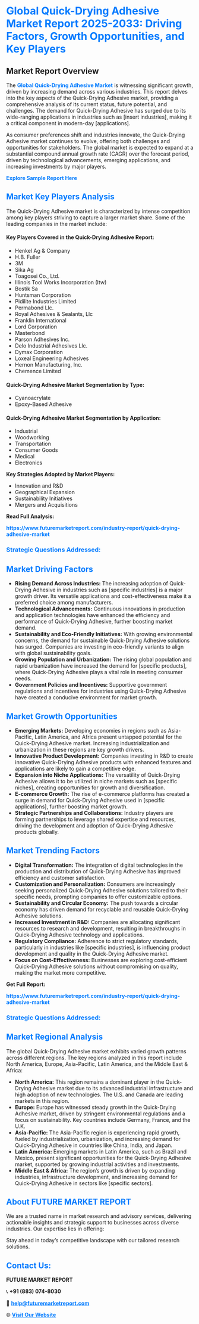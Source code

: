 <h1 style="color: #007BFF;">Global Quick-Drying Adhesive Market Report 2025-2033: Driving Factors, Growth Opportunities, and Key Players</h1>

<section id="overview">
<h2>Market Report Overview</h2>
<p>The <a href="https://www.futuremarketreport.com/industry-report/quick-drying-adhesive-market" style="color: #007BFF; text-decoration: none;"><strong>Global Quick-Drying Adhesive Market</strong></a> is witnessing significant growth, driven by increasing demand across various industries. This report delves into the key aspects of the Quick-Drying Adhesive market, providing a comprehensive analysis of its current status, future potential, and challenges. The demand for Quick-Drying Adhesive has surged due to its wide-ranging applications in industries such as [insert industries], making it a critical component in modern-day [applications].</p>
<p>As consumer preferences shift and industries innovate, the Quick-Drying Adhesive market continues to evolve, offering both challenges and opportunities for stakeholders. The global market is expected to expand at a substantial compound annual growth rate (CAGR) over the forecast period, driven by technological advancements, emerging applications, and increasing investments by major players.</p>
</section>

<section id="overview">
<p><a href="https://www.futuremarketreport.com/request-sample/reportId=29746" style="color: #007BFF; text-decoration: none;"><strong>Explore Sample Report Here</strong></a></p>
</section>

<section id="key-players">
<h2 style="color: #007BFF;">Market Key Players Analysis</h2>
<p>The Quick-Drying Adhesive market is characterized by intense competition among key players striving to capture a larger market share. Some of the leading companies in the market include:</p>
<h4>Key Players Covered in the Quick-Drying Adhesive Report:</h4>
<ul><li>Henkel Ag &amp; Company</li><li>H.B. Fuller</li><li>3M</li><li>Sika Ag</li><li>Toagosei Co., Ltd.</li><li>Illinois Tool Works Incorporation (Itw)</li><li>Bostik Sa</li><li>Huntsman Corporation</li><li>Pidilite Industries Limited</li><li>Permabond Llc.</li><li>Royal Adhesives &amp; Sealants, Llc</li><li>Franklin International</li><li>Lord Corporation</li><li>Masterbond</li><li>Parson Adhesives Inc.</li><li>Delo Industrial Adhesives Llc.</li><li>Dymax Corporation</li><li>Loxeal Engineering Adhesives</li><li>Hernon Manufacturing, Inc.</li><li>Chemence Limited</li></ul>
<h4>Quick-Drying Adhesive Market Segmentation by Type:</h4>
<ul><li>Cyanoacrylate</li><li>Epoxy-Based Adhesive</li></ul>

<h4>Quick-Drying Adhesive Market Segmentation by Application:</h4>
<ul><li>Industrial</li><li>Woodworking</li><li>Transportation</li><li>Consumer Goods</li><li>Medical</li><li>Electronics</li></ul>
<p><strong>Key Strategies Adopted by Market Players:</strong></p>
<ul>
<li>Innovation and R&D</li>
<li>Geographical Expansion</li>
<li>Sustainability Initiatives</li>
<li>Mergers and Acquisitions</li>
</ul>
</section>

<section>
<p><strong>Read Full Analysis: </strong></p><a href="https://www.futuremarketreport.com/industry-report/quick-drying-adhesive-market" style="color: #007BFF; text-decoration: none;"><strong>https://www.futuremarketreport.com/industry-report/quick-drying-adhesive-market</strong></a>
<h3 style="color: #007BFF;">Strategic Questions Addressed:</h3>
</section>

<section id="driving-factors">
<h2 style="color: #007BFF;">Market Driving Factors</h2>
<ul>
<li><strong>Rising Demand Across Industries:</strong> The increasing adoption of Quick-Drying Adhesive in industries such as [specific industries] is a major growth driver. Its versatile applications and cost-effectiveness make it a preferred choice among manufacturers.</li>
<li><strong>Technological Advancements:</strong> Continuous innovations in production and application technologies have enhanced the efficiency and performance of Quick-Drying Adhesive, further boosting market demand.</li>
<li><strong>Sustainability and Eco-Friendly Initiatives:</strong> With growing environmental concerns, the demand for sustainable Quick-Drying Adhesive solutions has surged. Companies are investing in eco-friendly variants to align with global sustainability goals.</li>
<li><strong>Growing Population and Urbanization:</strong> The rising global population and rapid urbanization have increased the demand for [specific products], where Quick-Drying Adhesive plays a vital role in meeting consumer needs.</li>
<li><strong>Government Policies and Incentives:</strong> Supportive government regulations and incentives for industries using Quick-Drying Adhesive have created a conducive environment for market growth.</li>
</ul>
</section>

<section id="growth-opportunities">
<h2 style="color: #007BFF;">Market Growth Opportunities</h2>
<ul>
<li><strong>Emerging Markets:</strong> Developing economies in regions such as Asia-Pacific, Latin America, and Africa present untapped potential for the Quick-Drying Adhesive market. Increasing industrialization and urbanization in these regions are key growth drivers.</li>
<li><strong>Innovative Product Development:</strong> Companies investing in R&D to create innovative Quick-Drying Adhesive products with enhanced features and applications are likely to gain a competitive edge.</li>
<li><strong>Expansion into Niche Applications:</strong> The versatility of Quick-Drying Adhesive allows it to be utilized in niche markets such as [specific niches], creating opportunities for growth and diversification.</li>
<li><strong>E-commerce Growth:</strong> The rise of e-commerce platforms has created a surge in demand for Quick-Drying Adhesive used in [specific applications], further boosting market growth.</li>
<li><strong>Strategic Partnerships and Collaborations:</strong> Industry players are forming partnerships to leverage shared expertise and resources, driving the development and adoption of Quick-Drying Adhesive products globally.</li>
</ul>
</section>

<section id="trending-factors">
<h2 style="color: #007BFF;">Market Trending Factors</h2>
<ul>
<li><strong>Digital Transformation:</strong> The integration of digital technologies in the production and distribution of Quick-Drying Adhesive has improved efficiency and customer satisfaction.</li>
<li><strong>Customization and Personalization:</strong> Consumers are increasingly seeking personalized Quick-Drying Adhesive solutions tailored to their specific needs, prompting companies to offer customizable options.</li>
<li><strong>Sustainability and Circular Economy:</strong> The push towards a circular economy has driven demand for recyclable and reusable Quick-Drying Adhesive solutions.</li>
<li><strong>Increased Investment in R&D:</strong> Companies are allocating significant resources to research and development, resulting in breakthroughs in Quick-Drying Adhesive technology and applications.</li>
<li><strong>Regulatory Compliance:</strong> Adherence to strict regulatory standards, particularly in industries like [specific industries], is influencing product development and quality in the Quick-Drying Adhesive market.</li>
<li><strong>Focus on Cost-Effectiveness:</strong> Businesses are exploring cost-efficient Quick-Drying Adhesive solutions without compromising on quality, making the market more competitive.</li>
</ul>
</section>

<section>
<p><strong>Get Full Report: </strong></p><a href="https://www.futuremarketreport.com/industry-report/quick-drying-adhesive-market" style="color: #007BFF; text-decoration: none;"><strong>https://www.futuremarketreport.com/industry-report/quick-drying-adhesive-market</strong></a>
<h3 style="color: #007BFF;">Strategic Questions Addressed:</h3>
</section>


<section id="regional-analysis">
<h2 style="color: #007BFF;">Market Regional Analysis</h2>
<p>The global Quick-Drying Adhesive market exhibits varied growth patterns across different regions. The key regions analyzed in this report include North America, Europe, Asia-Pacific, Latin America, and the Middle East & Africa:</p>
<ul>
<li><strong>North America:</strong> This region remains a dominant player in the Quick-Drying Adhesive market due to its advanced industrial infrastructure and high adoption of new technologies. The U.S. and Canada are leading markets in this region.</li>
<li><strong>Europe:</strong> Europe has witnessed steady growth in the Quick-Drying Adhesive market, driven by stringent environmental regulations and a focus on sustainability. Key countries include Germany, France, and the U.K.</li>
<li><strong>Asia-Pacific:</strong> The Asia-Pacific region is experiencing rapid growth, fueled by industrialization, urbanization, and increasing demand for Quick-Drying Adhesive in countries like China, India, and Japan.</li>
<li><strong>Latin America:</strong> Emerging markets in Latin America, such as Brazil and Mexico, present significant opportunities for the Quick-Drying Adhesive market, supported by growing industrial activities and investments.</li>
<li><strong>Middle East & Africa:</strong> The region’s growth is driven by expanding industries, infrastructure development, and increasing demand for Quick-Drying Adhesive in sectors like [specific sectors].</li>
</ul>
</section>

<footer>
<h2 style="color: #007BFF;">About FUTURE MARKET REPORT</h2>
<p>We are a trusted name in market research and advisory services, delivering actionable insights and strategic support to businesses across diverse industries. Our expertise lies in offering:</p>

<p>Stay ahead in today’s competitive landscape with our tailored research solutions.</p>

<h2 style="color: #007BFF;">Contact Us:</h2>
<p><strong>FUTURE MARKET REPORT</strong></p>
<p>📞 <strong>+91 (883) 074-8030</strong></p>
<p>📧 <strong><a href="mailto:help@futuremarketreport.com" style="color: #007BFF;">help@futuremarketreport.com</a></strong></p>
<p>🌐 <strong><a href="https://www.futuremarketreport.com/" style="color: #007BFF;">Visit Our Website</a></strong></p>
</footer>